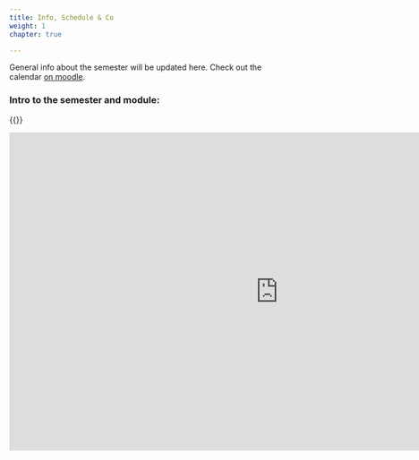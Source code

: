 ```yaml
---
title: Info, Schedule & Co
weight: 1
chapter: true

---
```

General info about the semester will be updated here. Check out the calendar [on moodle](https://www.moodle.aau.dk/local/planning/calendar.php?fid=1710).

### Intro to the semester and module:

{{<gslides src="https://docs.google.com/presentation/d/e/2PACX-1vSvIFKG-1uTV3n0_QvqRU1AT5OAFnR6eE3GAhAc5l2Nr2p-P9hVdgMUGp9tzHjja8W3q8MKl0u8jd7q/embed?start=false&loop=false&delayms=60000" >}}

<!--

## Video from the Intro Session
PS: Sorry, the sound settings messed up - you have to turn up the volume.
{{< panopto "https://panopto.aau.dk/Panopto/Pages/Embed.aspx?id=2b686864-c8ae-486d-bfff-ad960079bbbb&autoplay=false&offerviewer=true&showtitle=true&showbrand=false&start=0&interactivity=all">}}

-->

<iframe src="https://docs.google.com/presentation/d/e/2PACX-1vSfT_fL6H8QyGXvbCw3KienhPvYRE2Wwkd6tjXBQ-8j5TJqzMIR42tCtqLqNQdUAT_ud8j-m2gyRNFK/embed?start=false&loop=false&delayms=3000" frameborder="0" width="960" height="569" allowfullscreen="true" mozallowfullscreen="true" webkitallowfullscreen="true"></iframe>